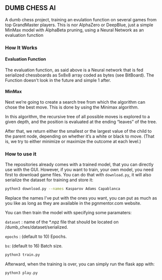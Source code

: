 ## DUMB CHESS AI

A dumb chess project, training an evulation function on several games from top GrandMaster players. This is nor AlphaZero or DeepBlue, just a simple MinMax model with AlphaBeta pruning, using a Neural Network as an evaluation function

### How It Works

#### Evaluation Function
The evaluation function, as said above is a Neural network that is fed serialized chessboards as 5x8x8 array coded as bytes (see BitBoard). The Function doesn't look in the future and simple 1 after.

#### MinMax
Next we’re going to create a search tree from which the algorithm can chose the best move. This is done by using the Minimax algorithm.

In this algorithm, the recursive tree of all possible moves is explored to a given depth, and the position is evaluated at the ending “leaves” of the tree.

After that, we return either the smallest or the largest value of the child to the parent node, depending on whether it’s a white or black to move. (That is, we try to either minimize or maximize the outcome at each level.)

### How to use it 
The repositories already comes with a trained model, that you can directly use with the GUI. However, if you want to train, your own model, you need first to download game files. You can do that with `download.py`, it will also serialize the dataset for training and store it:

``` bash
python3 download.py --names Kasparov Adams Capablanca
```
Replace the names I've put with the ones you want, you can put as much as you like as long as they are available in the pgnmentor.com website.

You can then train the model with specifying some paramaters:

`dataset` : name of the *.npz file that should be located on /dumb_ches/dataset/serialized.

`epochs`  : (default to 10) Epochs.

`bs`: (default to 16) Batch size.

```bash
python3 train.py
```

Afterward, when the training is over, you can simply run the flask app with:
``` bash
python3 play.py
```
